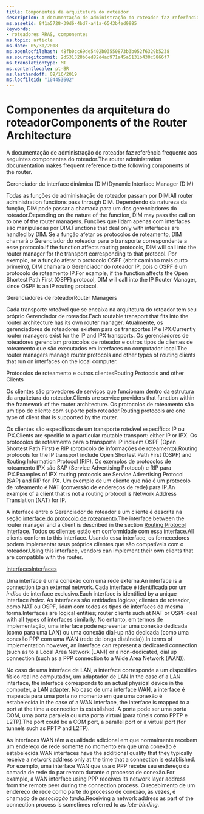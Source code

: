 ```yaml
---
title: Componentes da arquitetura do roteador
description: A documentação de administração do roteador faz referência frequente aos seguintes componentes do roteador.
ms.assetid: 841a5728-39d6-4bd7-a41a-6543b4ed9985
keywords:
- roteadores RRAS, componentes
ms.topic: article
ms.date: 05/31/2018
ms.openlocfilehash: 48fb0cc69de5402b03550873b3b052f6329b5238
ms.sourcegitcommit: 2d531328b6ed82d4ad971a45a5131b430c5866f7
ms.translationtype: MT
ms.contentlocale: pt-BR
ms.lasthandoff: 09/16/2019
ms.locfileid: "104453602"
---
```

# <a name="components-of-the-router-architecture"></a><span data-ttu-id="eec78-104">Componentes da arquitetura do roteador</span><span class="sxs-lookup"><span data-stu-id="eec78-104">Components of the Router Architecture</span></span>

<span data-ttu-id="eec78-105">A documentação de administração do roteador faz referência frequente aos seguintes componentes do roteador.</span><span class="sxs-lookup"><span data-stu-id="eec78-105">The router administration documentation makes frequent reference to the following components of the router.</span></span>

<span data-ttu-id="eec78-106">Gerenciador de interface dinâmica (DIM)</span><span class="sxs-lookup"><span data-stu-id="eec78-106">Dynamic Interface Manager (DIM)</span></span>

<span data-ttu-id="eec78-107">Todas as funções de administração de roteador passam por DIM.</span><span class="sxs-lookup"><span data-stu-id="eec78-107">All router administration functions pass through DIM.</span></span> <span data-ttu-id="eec78-108">Dependendo da natureza da função, DIM pode passar a chamada para um dos gerenciadores do roteador.</span><span class="sxs-lookup"><span data-stu-id="eec78-108">Depending on the nature of the function, DIM may pass the call on to one of the router managers.</span></span> <span data-ttu-id="eec78-109">Funções que lidam apenas com interfaces são manipuladas por DIM.</span><span class="sxs-lookup"><span data-stu-id="eec78-109">Functions that deal only with interfaces are handled by DIM.</span></span> <span data-ttu-id="eec78-110">Se a função afetar os protocolos de roteamento, DIM chamará o Gerenciador do roteador para o transporte correspondente a esse protocolo.</span><span class="sxs-lookup"><span data-stu-id="eec78-110">If the function affects routing protocols, DIM will call into the router manager for the transport corresponding to that protocol.</span></span> <span data-ttu-id="eec78-111">Por exemplo, se a função afetar o protocolo OSPF (abrir caminho mais curto primeiro), DIM chamará o Gerenciador do roteador IP, pois o OSPF é um protocolo de roteamento IP.</span><span class="sxs-lookup"><span data-stu-id="eec78-111">For example, if the function affects the Open Shortest Path First (OSPF) protocol, DIM will call into the IP Router Manager, since OSPF is an IP routing protocol.</span></span>

<span data-ttu-id="eec78-112">Gerenciadores de roteador</span><span class="sxs-lookup"><span data-stu-id="eec78-112">Router Managers</span></span>

<span data-ttu-id="eec78-113">Cada transporte roteável que se encaixa na arquitetura do roteador tem seu próprio Gerenciador de roteador.</span><span class="sxs-lookup"><span data-stu-id="eec78-113">Each routable transport that fits into the router architecture has its own router manager.</span></span> <span data-ttu-id="eec78-114">Atualmente, os gerenciadores de roteadores existem para os transportes IP e IPX.</span><span class="sxs-lookup"><span data-stu-id="eec78-114">Currently router managers exist for the IP and IPX transports.</span></span> <span data-ttu-id="eec78-115">Os gerenciadores de roteadores gerenciam protocolos de roteador e outros tipos de clientes de roteamento que são executados em interfaces no computador local.</span><span class="sxs-lookup"><span data-stu-id="eec78-115">The router managers manage router protocols and other types of routing clients that run on interfaces on the local computer.</span></span>

<span data-ttu-id="eec78-116">Protocolos de roteamento e outros clientes</span><span class="sxs-lookup"><span data-stu-id="eec78-116">Routing Protocols and other Clients</span></span>

<span data-ttu-id="eec78-117">Os clientes são provedores de serviços que funcionam dentro da estrutura da arquitetura do roteador.</span><span class="sxs-lookup"><span data-stu-id="eec78-117">Clients are service providers that function within the framework of the router architecture.</span></span> <span data-ttu-id="eec78-118">Os protocolos de roteamento são um tipo de cliente com suporte pelo roteador.</span><span class="sxs-lookup"><span data-stu-id="eec78-118">Routing protocols are one type of client that is supported by the router.</span></span>

<span data-ttu-id="eec78-119">Os clientes são específicos de um transporte roteável específico: IP ou IPX.</span><span class="sxs-lookup"><span data-stu-id="eec78-119">Clients are specific to a particular routable transport: either IP or IPX.</span></span> <span data-ttu-id="eec78-120">Os protocolos de roteamento para o transporte IP incluem OSPF (Open Shortest Path First) e RIP (protocolo de informações de roteamento).</span><span class="sxs-lookup"><span data-stu-id="eec78-120">Routing protocols for the IP transport include Open Shortest Path First (OSPF) and Routing Information Protocol (RIP).</span></span> <span data-ttu-id="eec78-121">Os exemplos de protocolos de roteamento IPX são SAP (Service Advertising Protocol) e RIP para IPX.</span><span class="sxs-lookup"><span data-stu-id="eec78-121">Examples of IPX routing protocols are Service Advertising Protocol (SAP) and RIP for IPX.</span></span> <span data-ttu-id="eec78-122">Um exemplo de um cliente que não é um protocolo de roteamento é NAT (conversão de endereços de rede) para IP.</span><span class="sxs-lookup"><span data-stu-id="eec78-122">An example of a client that is not a routing protocol is Network Address Translation (NAT) for IP.</span></span>

<span data-ttu-id="eec78-123">A interface entre o Gerenciador de roteador e um cliente é descrita na seção [interface do protocolo de roteamento](about-routing-protocol-interface.md).</span><span class="sxs-lookup"><span data-stu-id="eec78-123">The interface between the router manager and a client is described in the section [Routing Protocol Interface](about-routing-protocol-interface.md).</span></span> <span data-ttu-id="eec78-124">Todos os clientes estão em conformidade com essa interface.</span><span class="sxs-lookup"><span data-stu-id="eec78-124">All clients conform to this interface.</span></span> <span data-ttu-id="eec78-125">Usando essa interface, os fornecedores podem implementar seus próprios clientes que são compatíveis com o roteador.</span><span class="sxs-lookup"><span data-stu-id="eec78-125">Using this interface, vendors can implement their own clients that are compatible with the router.</span></span>

[<span data-ttu-id="eec78-126">Interfaces</span><span class="sxs-lookup"><span data-stu-id="eec78-126">Interfaces</span></span>](interfaces.md)

<span data-ttu-id="eec78-127">Uma interface é uma conexão com uma rede externa.</span><span class="sxs-lookup"><span data-stu-id="eec78-127">An interface is a connection to an external network.</span></span> <span data-ttu-id="eec78-128">Cada interface é identificada por um *índice* de interface exclusivo.</span><span class="sxs-lookup"><span data-stu-id="eec78-128">Each interface is identified by a unique interface *index*.</span></span> <span data-ttu-id="eec78-129">As interfaces são entidades lógicas; clientes de roteador, como NAT ou OSPF, lidam com todos os tipos de interfaces da mesma forma.</span><span class="sxs-lookup"><span data-stu-id="eec78-129">Interfaces are logical entities; router clients such at NAT or OSPF deal with all types of interfaces similarly.</span></span> <span data-ttu-id="eec78-130">No entanto, em termos de implementação, uma interface pode representar uma conexão dedicada (como para uma LAN) ou uma conexão dial-up não dedicada (como uma conexão PPP com uma WAN (rede de longa distância)).</span><span class="sxs-lookup"><span data-stu-id="eec78-130">In terms of implementation however, an interface can represent a dedicated connection (such as to a Local Area Network (LAN)) or a non-dedicated, dial up connection (such as a PPP connection to a Wide Area Network (WAN)).</span></span>

<span data-ttu-id="eec78-131">No caso de uma interface de LAN, a interface corresponde a um dispositivo físico real no computador, um adaptador de LAN.</span><span class="sxs-lookup"><span data-stu-id="eec78-131">In the case of a LAN interface, the interface corresponds to an actual physical device in the computer, a LAN adapter.</span></span> <span data-ttu-id="eec78-132">No caso de uma interface WAN, a interface é mapeada para uma porta no momento em que uma conexão é estabelecida.</span><span class="sxs-lookup"><span data-stu-id="eec78-132">In the case of a WAN interface, the interface is mapped to a port at the time a connection is established.</span></span> <span data-ttu-id="eec78-133">A porta pode ser uma porta COM, uma porta paralela ou uma porta virtual (para túneis como PPTP e L2TP).</span><span class="sxs-lookup"><span data-stu-id="eec78-133">The port could be a COM port, a parallel port or a virtual port (for tunnels such as PPTP and L2TP).</span></span>

<span data-ttu-id="eec78-134">As interfaces WAN têm a qualidade adicional em que normalmente recebem um endereço de rede somente no momento em que uma conexão é estabelecida.</span><span class="sxs-lookup"><span data-stu-id="eec78-134">WAN interfaces have the additional quality that they typically receive a network address only at the time that a connection is established.</span></span> <span data-ttu-id="eec78-135">Por exemplo, uma interface WAN que usa o PPP recebe seu endereço da camada de rede do par remoto durante o processo de conexão.</span><span class="sxs-lookup"><span data-stu-id="eec78-135">For example, a WAN interface using PPP receives its network layer address from the remote peer during the connection process.</span></span> <span data-ttu-id="eec78-136">O recebimento de um endereço de rede como parte do processo de conexão, às vezes, é chamado de *associação tardia*.</span><span class="sxs-lookup"><span data-stu-id="eec78-136">Receiving a network address as part of the connection process is sometimes referred to as *late-binding*.</span></span>

 

 




